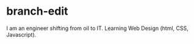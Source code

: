 # branch-edit

I am an engineer shifting from oil to IT. Learning Web Design (html, CSS, Javascript).
